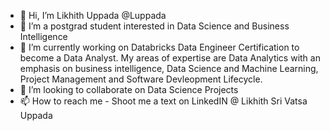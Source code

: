 - 👋 Hi, I’m Likhith Uppada @Luppada
- 👀 I’m a postgrad student interested in Data Science and Business Intelligence
- 🌱 I’m currently working on Databricks Data Engineer Certification to become a Data Analyst.
My areas of expertise are Data Analytics with an emphasis on business intelligence, Data Science and Machine Learning, Project Management and Software Devleopment Lifecycle. 
- 💞️ I’m looking to collaborate on Data Science Projects
- 📫 How to reach me - Shoot me a text on LinkedIN @ Likhith Sri Vatsa Uppada


<!---
Luppada/Luppada is a ✨ special ✨ repository because its `README.md` (this file) appears on your GitHub profile.
You can click the Preview link to take a look at your changes.
--->

